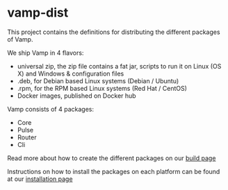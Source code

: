 # vamp-dist

This project contains the definitions for distributing the different packages of Vamp.

We ship Vamp in 4 flavors:

- universal zip, 
  the zip file contains a fat jar, scripts to run it on Linux (OS X) and Windows & configuration files
- .deb, 
  for Debian based Linux systems (Debian / Ubuntu)
- .rpm, 
  for the RPM based Linux systems (Red Hat / CentOS)
- Docker images, published on Docker hub

Vamp consists of 4 packages:

- Core
- Pulse
- Router
- Cli

Read more about how to create the different packages on our [build page](https://github.com/magneticio/vamp-dist/blob/master/docs//build.md)

Instructions on how to install the packages on each platform can be found at our [installation page](http://vamp.io/installation)






